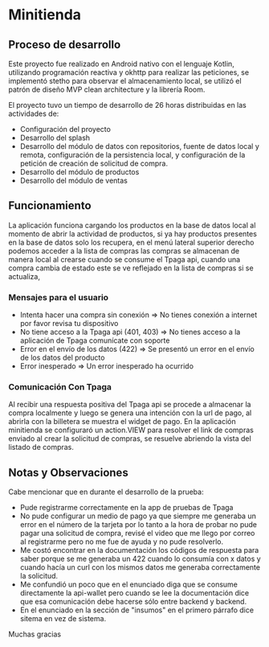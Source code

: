 # Minitienda 

## Proceso de desarrollo

Este proyecto fue realizado en Android nativo con el lenguaje Kotlin, utilizando programación reactiva y okhttp para realizar las peticiones, se implementó stetho para observar el almacenamiento local, se utilizó el patrón de diseño MVP clean architecture y la librería Room.

El proyecto tuvo un tiempo de desarrollo de 26 horas distribuidas en las actividades de:
- Configuración del proyecto
- Desarrollo del splash
- Desarrollo del módulo de datos con repositorios, fuente de datos local y remota, configuración de la persistencia local, y configuración de la petición de creación de solicitud de compra.
- Desarrollo del módulo de productos
- Desarrollo del módulo de ventas


## Funcionamiento

La aplicación funciona cargando los productos en la base de datos local al momento de abrir la actividad de productos, si ya hay productos presentes en la base de datos solo los recupera, en el menú lateral superior derecho podemos acceder a la lista de compras las compras se almacenan de manera local al crearse cuando se consume el Tpaga api, cuando una compra cambia de estado este se ve reflejado en la lista de compras si se actualiza,

### Mensajes para el usuario

- Intenta hacer una compra sin conexión => No tienes conexión a internet por favor revisa tu dispositivo
- No tiene acceso a la Tpaga api (401, 403) => No tienes acceso a la aplicación de Tpaga comunícate con soporte
- Error en el envío de los datos (422) => Se presentó un error en el envío de los datos del producto
- Error inesperado => Un error inesperado ha ocurrido

### Comunicación Con Tpaga

Al recibir una respuesta positiva del Tpaga api se procede a almacenar la compra localmente y luego se genera una intención con la url de pago, al abrirla con la billetera se muestra el widget de pago. En la aplicación minitienda se configuraró un action.VIEW para resolver el link de compras enviado al crear la solicitud de compras, se resuelve abriendo la vista del listado de compras.

## Notas y Observaciones 

Cabe mencionar que en durante el desarrollo de la prueba:

- Pude registrarme correctamente en la app de pruebas de Tpaga
- No pude configurar un medio de pago ya que siempre me generaba un error en el número de la tarjeta por lo tanto a la hora de probar no pude pagar una solicitud de compra, revisé el video que me llego por correo al registrarme pero no me fue de ayuda y no pude resolverlo.
- Me costó encontrar en la documentación los códigos de respuesta para saber porque se me generaba un 422 cuando lo consumía con x datos y cuando hacía un curl con los mismos datos me generaba correctamente la solicitud.
- Me confundió un poco que en el enunciado diga que se consume directamente la api-wallet pero cuando se lee la documentación dice que esa comunicación debe hacerse sólo entre backend y backend.
- En el enunciado en la sección de "insumos" en el primero párrafo dice sitema en vez de sistema.


Muchas gracias

